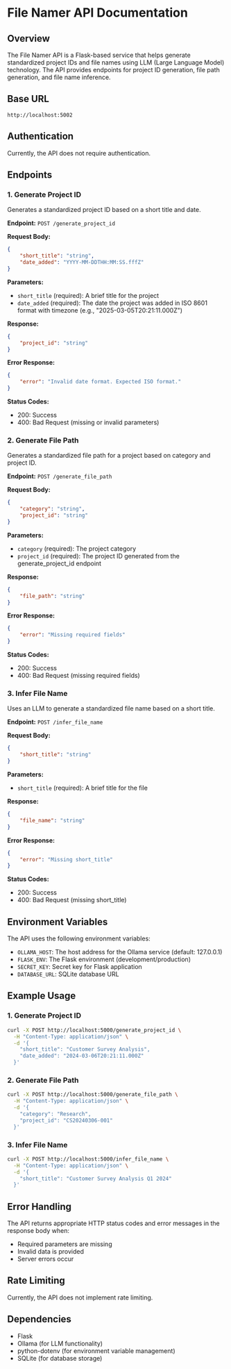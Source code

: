 # File Namer API Documentation

## Overview
The File Namer API is a Flask-based service that helps generate standardized project IDs and file names using LLM (Large Language Model) technology. The API provides endpoints for project ID generation, file path generation, and file name inference.

## Base URL
```
http://localhost:5002
```

## Authentication
Currently, the API does not require authentication.

## Endpoints

### 1. Generate Project ID
Generates a standardized project ID based on a short title and date.

**Endpoint:** `POST /generate_project_id`

**Request Body:**
```json
{
    "short_title": "string",
    "date_added": "YYYY-MM-DDTHH:MM:SS.fffZ"
}
```

**Parameters:**
- `short_title` (required): A brief title for the project
- `date_added` (required): The date the project was added in ISO 8601 format with timezone (e.g., "2025-03-05T20:21:11.000Z")

**Response:**
```json
{
    "project_id": "string"
}
```

**Error Response:**
```json
{
    "error": "Invalid date format. Expected ISO format."
}
```

**Status Codes:**
- 200: Success
- 400: Bad Request (missing or invalid parameters)

### 2. Generate File Path
Generates a standardized file path for a project based on category and project ID.

**Endpoint:** `POST /generate_file_path`

**Request Body:**
```json
{
    "category": "string",
    "project_id": "string"
}
```

**Parameters:**
- `category` (required): The project category
- `project_id` (required): The project ID generated from the generate_project_id endpoint

**Response:**
```json
{
    "file_path": "string"
}
```

**Error Response:**
```json
{
    "error": "Missing required fields"
}
```

**Status Codes:**
- 200: Success
- 400: Bad Request (missing required fields)

### 3. Infer File Name
Uses an LLM to generate a standardized file name based on a short title.

**Endpoint:** `POST /infer_file_name`

**Request Body:**
```json
{
    "short_title": "string"
}
```

**Parameters:**
- `short_title` (required): A brief title for the file

**Response:**
```json
{
    "file_name": "string"
}
```

**Error Response:**
```json
{
    "error": "Missing short_title"
}
```

**Status Codes:**
- 200: Success
- 400: Bad Request (missing short_title)

## Environment Variables
The API uses the following environment variables:

- `OLLAMA_HOST`: The host address for the Ollama service (default: 127.0.0.1)
- `FLASK_ENV`: The Flask environment (development/production)
- `SECRET_KEY`: Secret key for Flask application
- `DATABASE_URL`: SQLite database URL

## Example Usage

### 1. Generate Project ID
```bash
curl -X POST http://localhost:5000/generate_project_id \
  -H "Content-Type: application/json" \
  -d '{
    "short_title": "Customer Survey Analysis",
    "date_added": "2024-03-06T20:21:11.000Z"
  }'
```

### 2. Generate File Path
```bash
curl -X POST http://localhost:5000/generate_file_path \
  -H "Content-Type: application/json" \
  -d '{
    "category": "Research",
    "project_id": "CS20240306-001"
  }'
```

### 3. Infer File Name
```bash
curl -X POST http://localhost:5000/infer_file_name \
  -H "Content-Type: application/json" \
  -d '{
    "short_title": "Customer Survey Analysis Q1 2024"
  }'
```

## Error Handling
The API returns appropriate HTTP status codes and error messages in the response body when:
- Required parameters are missing
- Invalid data is provided
- Server errors occur

## Rate Limiting
Currently, the API does not implement rate limiting.

## Dependencies
- Flask
- Ollama (for LLM functionality)
- python-dotenv (for environment variable management)
- SQLite (for database storage) 